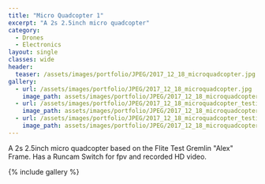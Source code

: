 ```yaml
---
title: "Micro Quadcopter 1"
excerpt: "A 2s 2.5inch micro quadcopter"
category:
  - Drones
  - Electronics
layout: single
classes: wide
header:
  teaser: /assets/images/portfolio/JPEG/2017_12_18_microquadcopter.jpg
gallery:
  - url: /assets/images/portfolio/JPEG/2017_12_18_microquadcopter.jpg
    image_path: assets/images/portfolio/JPEG/2017_12_18_microquadcopter.jpg
  - url: /assets/images/portfolio/JPEG/2017_12_18_microquadcopter_testing0.jpg
    image_path: assets/images/portfolio/JPEG/2017_12_18_microquadcopter_testing0.jpg
  - url: /assets/images/portfolio/JPEG/2017_12_18_microquadcopter_testing1.jpg
    image_path: assets/images/portfolio/JPEG/2017_12_18_microquadcopter_testing1.jpg
---
```

A 2s 2.5inch micro quadcopter based on the Flite Test Gremlin "Alex" Frame. Has a Runcam Switch for fpv and recorded HD video.

{% include gallery %}
